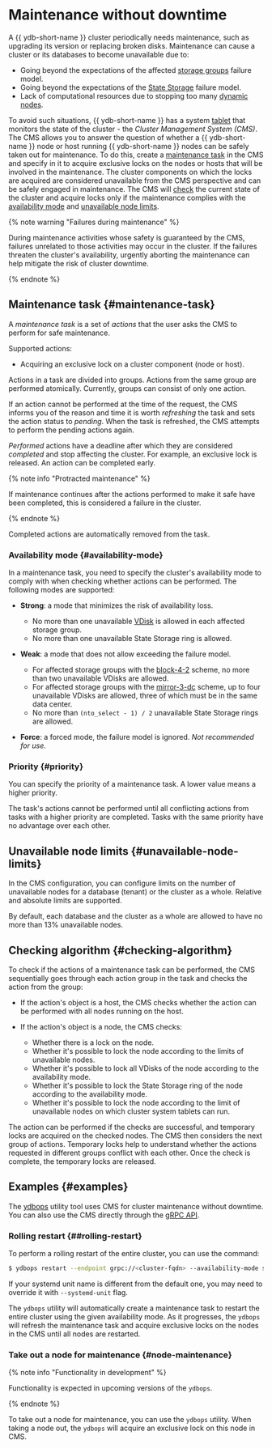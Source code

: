 # Maintenance without downtime

A {{ ydb-short-name }} cluster periodically needs maintenance, such as upgrading its version or replacing broken disks. Maintenance can cause a cluster or its databases to become unavailable due to:

- Going beyond the expectations of the affected [storage groups](../../concepts/glossary.md#storage-groups) failure model.
- Going beyond the expectations of the [State Storage](../../reference/configuration/index.md#domains-state) failure model.
- Lack of computational resources due to stopping too many [dynamic nodes](../../concepts/cluster/common_scheme_ydb.md#nodes).

To avoid such situations, {{ ydb-short-name }} has a system [tablet](../../concepts/cluster/common_scheme_ydb.md#tablets) that monitors the state of the cluster - the *Cluster Management System (CMS)*. The CMS allows you to answer the question of whether a {{ ydb-short-name }} node or host running {{ ydb-short-name }} nodes can be safely taken out for maintenance. To do this, create a [maintenance task](#maintenance-task) in the CMS and specify in it to acquire exclusive locks on the nodes or hosts that will be involved in the maintenance. The cluster components on which the locks are acquired are considered unavailable from the CMS perspective and can be safely engaged in maintenance. The CMS will [check](#checking-algorithm) the current state of the cluster and acquire locks only if the maintenance complies with the [availability mode](#availability-mode) and [unavailable node limits](#unavailable-node-limits).

{% note warning "Failures during maintenance" %}

During maintenance activities whose safety is guaranteed by the CMS, failures unrelated to those activities may occur in the cluster. If the failures threaten the cluster's availability, urgently aborting the maintenance can help mitigate the risk of cluster downtime.

{% endnote %}

## Maintenance task {#maintenance-task}

A *maintenance task* is a set of *actions* that the user asks the CMS to perform for safe maintenance.

Supported actions:

- Acquiring an exclusive lock on a cluster component (node or host).

Actions in a task are divided into groups. Actions from the same group are performed atomically. Currently, groups can consist of only one action.

If an action cannot be performed at the time of the request, the CMS informs you of the reason and time it is worth *refreshing* the task and sets the action status to *pending*. When the task is refreshed, the CMS attempts to perform the pending actions again.

*Performed* actions have a deadline after which they are considered *completed* and stop affecting the cluster. For example, an exclusive lock is released. An action can be completed early.

{% note info "Protracted maintenance" %}

If maintenance continues after the actions performed to make it safe have been completed, this is considered a failure in the cluster.

{% endnote %}

Completed actions are automatically removed from the task.

### Availability mode {#availability-mode}

In a maintenance task, you need to specify the cluster's availability mode to comply with when checking whether actions can be performed. The following modes are supported:

- **Strong**: a mode that minimizes the risk of availability loss.

  - No more than one unavailable [VDisk](../../concepts/cluster/distributed_storage.md#storage-groups) is allowed in each affected storage group.
  - No more than one unavailable State Storage ring is allowed.

- **Weak**: a mode that does not allow exceeding the failure model.

  - For affected storage groups with the [block-4-2](../../reference/configuration/index.md#reliability) scheme, no more than two unavailable VDisks are allowed.
  - For affected storage groups with the [mirror-3-dc](../../reference/configuration/index.md#reliability) scheme, up to four unavailable VDisks are allowed, three of which must be in the same data center.
  - No more than `(nto_select - 1) / 2` unavailable State Storage rings are allowed.

- **Force**: a forced mode, the failure model is ignored. *Not recommended for use.*

### Priority {#priority}

You can specify the priority of a maintenance task. A lower value means a higher priority.

The task's actions cannot be performed until all conflicting actions from tasks with a higher priority are completed. Tasks with the same priority have no advantage over each other.

## Unavailable node limits {#unavailable-node-limits}

In the CMS configuration, you can configure limits on the number of unavailable nodes for a database (tenant) or the cluster as a whole. Relative and absolute limits are supported.

By default, each database and the cluster as a whole are allowed to have no more than 13% unavailable nodes.

## Checking algorithm {#checking-algorithm}

To check if the actions of a maintenance task can be performed, the CMS sequentially goes through each action group in the task and checks the action from the group:

- If the action's object is a host, the CMS checks whether the action can be performed with all nodes running on the host.
- If the action's object is a node, the CMS checks:

  - Whether there is a lock on the node.
  - Whether it's possible to lock the node according to the limits of unavailable nodes.
  - Whether it's possible to lock all VDisks of the node according to the availability mode.
  - Whether it's possible to lock the State Storage ring of the node according to the availability mode.
  - Whether it's possible to lock the node according to the limit of unavailable nodes on which cluster system tablets can run.

The action can be performed if the checks are successful, and temporary locks are acquired on the checked nodes. The CMS then considers the next group of actions. Temporary locks help to understand whether the actions requested in different groups conflict with each other. Once the check is complete, the temporary locks are released.

## Examples {#examples}

The [ydbops](https://github.com/ydb-platform/ydbops) utility tool uses CMS for cluster maintenance without downtime. You can also use the CMS directly through the [gRPC API](https://github.com/ydb-platform/ydb/blob/main/ydb/public/api/grpc/draft/ydb_maintenance_v1.proto).

### Rolling restart {##rolling-restart}

To perform a rolling restart of the entire cluster, you can use the command:

```bash
$ ydbops restart --endpoint grpc://<cluster-fqdn> --availability-mode strong
```

If your systemd unit name is different from the default one, you may need to override it with `--systemd-unit` flag.

The `ydbops` utility will automatically create a maintenance task to restart the entire cluster using the given availability mode. As it progresses, the `ydbops` will refresh the maintenance task and acquire exclusive locks on the nodes in the CMS until all nodes are restarted.

### Take out a node for maintenance {#node-maintenance}

{% note info "Functionality in development" %}

Functionality is expected in upcoming versions of the `ydbops`.

{% endnote %}

To take out a node for maintenance, you can use the `ydbops` utility. When taking a node out, the `ydbops` will acquire an exclusive lock on this node in CMS.
